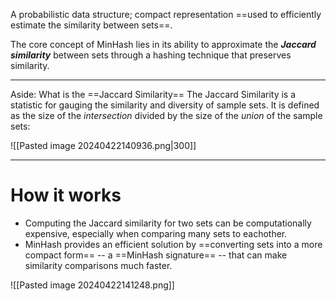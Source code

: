 A probabilistic data structure; compact representation ==used to efficiently estimate the similarity between sets==.

The core concept of MinHash lies in its ability to approximate the ***Jaccard similarity*** between sets through a hashing technique that preserves similarity.

---
Aside: What is the ==Jaccard Similarity==
The Jaccard Similarity is a statistic for gauging the similarity and diversity of sample sets. It is defined as the size of the *intersection* divided by the size of the *union* of the sample sets:

![[Pasted image 20240422140936.png|300]]

---

# How it works
- Computing the Jaccard similarity for two sets can be computationally expensive, especially when comparing many sets to eachother.
- MinHash provides an efficient solution by ==converting sets into a more compact form== -- a ==MinHash signature== -- that can make similarity comparisons much faster.

![[Pasted image 20240422141248.png]]